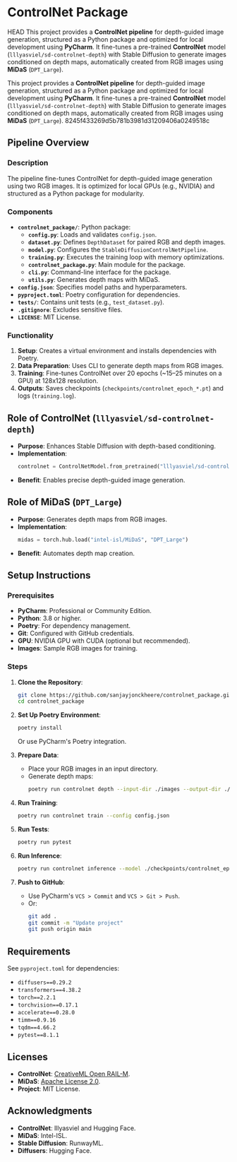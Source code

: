 # ControlNet Package

HEAD
This project provides a **ControlNet pipeline** for depth-guided image generation, structured as a Python package and optimized for local development using **PyCharm**. It fine-tunes a pre-trained **ControlNet** model (`lllyasviel/sd-controlnet-depth`) with Stable Diffusion to generate images conditioned on depth maps, automatically created from RGB images using **MiDaS** (`DPT_Large`).

This project provides a **ControlNet pipeline** for depth-guided image generation, structured as a Python package and optimized for local development using **PyCharm**. It fine-tunes a pre-trained **ControlNet** model (`lllyasviel/sd-controlnet-depth`) with Stable Diffusion to generate images conditioned on depth maps, automatically created from RGB images using **MiDaS** (`DPT_Large`). 8245f433269d5b781b3981d31209406a0249518c


## Pipeline Overview

### Description
The pipeline fine-tunes ControlNet for depth-guided image generation using two RGB images. It is optimized for local GPUs (e.g., NVIDIA) and structured as a Python package for modularity.

### Components
- **`controlnet_package/`**: Python package:
  - **`config.py`**: Loads and validates `config.json`.
  - **`dataset.py`**: Defines `DepthDataset` for paired RGB and depth images.
  - **`model.py`**: Configures the `StableDiffusionControlNetPipeline`.
  - **`training.py`**: Executes the training loop with memory optimizations.
  - **`controlnet_package.py`**: Main module for the package.
  - **`cli.py`**: Command-line interface for the package.
  - **`utils.py`**: Generates depth maps with MiDaS.
- **`config.json`**: Specifies model paths and hyperparameters.
- **`pyproject.toml`**: Poetry configuration for dependencies.
- **`tests/`**: Contains unit tests (e.g., `test_dataset.py`).
- **`.gitignore`**: Excludes sensitive files.
- **`LICENSE`**: MIT License.

### Functionality
1. **Setup**: Creates a virtual environment and installs dependencies with Poetry.
2. **Data Preparation**: Uses CLI to generate depth maps from RGB images.
3. **Training**: Fine-tunes ControlNet over 20 epochs (~15–25 minutes on a GPU) at 128x128 resolution.
4. **Outputs**: Saves checkpoints (`checkpoints/controlnet_epoch_*.pt`) and logs (`training.log`).

## Role of ControlNet (`lllyasviel/sd-controlnet-depth`)

* **Purpose**: Enhances Stable Diffusion with depth-based conditioning.
* **Implementation**:
  ```python
  controlnet = ControlNetModel.from_pretrained("lllyasviel/sd-controlnet-depth", torch_dtype=torch.float32)
  ```
* **Benefit**: Enables precise depth-guided image generation.

## Role of MiDaS (`DPT_Large`)

* **Purpose**: Generates depth maps from RGB images.
* **Implementation**:
  ```python
  midas = torch.hub.load("intel-isl/MiDaS", "DPT_Large")
  ```
* **Benefit**: Automates depth map creation.

## Setup Instructions

### Prerequisites
* **PyCharm**: Professional or Community Edition.
* **Python**: 3.8 or higher.
* **Poetry**: For dependency management.
* **Git**: Configured with GitHub credentials.
* **GPU**: NVIDIA GPU with CUDA (optional but recommended).
* **Images**: Sample RGB images for training.

### Steps
1. **Clone the Repository**:
   ```bash
   git clone https://github.com/sanjayjonckheere/controlnet_package.git
   cd controlnet_package
   ```

2. **Set Up Poetry Environment**:
   ```bash
   poetry install
   ```
   Or use PyCharm's Poetry integration.

3. **Prepare Data**:
   * Place your RGB images in an input directory.
   * Generate depth maps:
     ```bash
     poetry run controlnet depth --input-dir ./images --output-dir ./data/train
     ```

4. **Run Training**:
   ```bash
   poetry run controlnet train --config config.json
   ```

5. **Run Tests**:
   ```bash
   poetry run pytest
   ```

6. **Run Inference**:
   ```bash
   poetry run controlnet inference --model ./checkpoints/controlnet_epoch_19.pt --image test.jpg --prompt "A photo" --output result.png
   ```

7. **Push to GitHub**:
   * Use PyCharm's `VCS > Commit` and `VCS > Git > Push`.
   * Or:
     ```bash
     git add .
     git commit -m "Update project"
     git push origin main
     ```

## Requirements

See `pyproject.toml` for dependencies:
* `diffusers==0.29.2`
* `transformers==4.38.2`
* `torch==2.2.1`
* `torchvision==0.17.1`
* `accelerate==0.28.0`
* `timm==0.9.16`
* `tqdm==4.66.2`
* `pytest==8.1.1`

## Licenses

* **ControlNet**: [CreativeML Open RAIL-M](https://huggingface.co/spaces/CompVis/stable-diffusion-license).
* **MiDaS**: [Apache License 2.0](https://github.com/isl-org/MiDaS/blob/master/LICENSE).
* **Project**: MIT License.

## Acknowledgments

* **ControlNet**: lllyasviel and Hugging Face.
* **MiDaS**: Intel-ISL.
* **Stable Diffusion**: RunwayML.
* **Diffusers**: Hugging Face.
